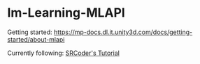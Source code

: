 # Im-Learning-MLAPI

Getting started: https://mp-docs.dl.it.unity3d.com/docs/getting-started/about-mlapi

Currently following: [SRCoder's Tutorial](https://www.youtube.com/watch?v=qJMXv5J4wf4)
